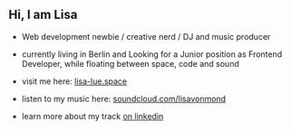 ## Hi, I am Lisa

* Web development newbie / creative nerd / DJ and music producer
* currently living in Berlin and Looking for a Junior position as Frontend Developer, while floating between space, code and sound


* visit me here: [lisa-lue.space](https://lisa-lue.space)
* listen to my music here: [soundcloud.com/lisavonmond](https://soundcloud.com/lisavonmond)
* learn more about my track [on linkedin](https://www.linkedin.com/in/lisa-luetkefedder/)
